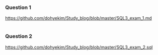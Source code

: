 ### Question 1 </br>
https://github.com/dohyekim/Study_blog/blob/master/SQL3_exam_1.md </br>
</br>
### Question 2 </br>
https://github.com/dohyekim/Study_blog/blob/master/SQL3_exam_2.sql </br>
 

